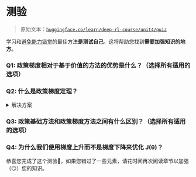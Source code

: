 # 测验

> 原始文本：[`huggingface.co/learn/deep-rl-course/unit4/quiz`](https://huggingface.co/learn/deep-rl-course/unit4/quiz)

学习和[避免能力错觉](https://www.coursera.org/lecture/learning-how-to-learn/illusions-of-competence-BuFzf)的最佳方法**是测试自己**。这将帮助您找到**需要加强知识的地方**。

### Q1: 政策梯度相对于基于价值的方法的优势是什么？（选择所有适用的选项）

### Q2: 什么是政策梯度定理？

<details data-svelte-h="svelte-nhcd05"><summary>解决方案</summary>

*政策梯度定理*是一个公式，将帮助我们将目标函数重新表述为一个不涉及状态分布微分的可微函数。

![政策梯度](img/5a9b6c1a3ee9cf5b0e888fb819446af5.png)</details>

### Q3: 政策基础方法和政策梯度方法之间有什么区别？（选择所有适用的选项）

### Q4: 为什么我们使用梯度上升而不是梯度下降来优化 J(θ)？

恭喜您完成了这个测验🥳，如果您错过了一些元素，请花时间再次阅读章节以加强（😏）您的知识。

